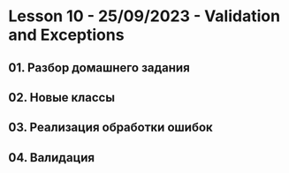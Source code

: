# Lesson 10 - 25/09/2023 - Validation and Exceptions

## 01. Разбор домашнего задания
## 02. Новые классы
## 03. Реализация обработки ошибок
## 04. Валидация